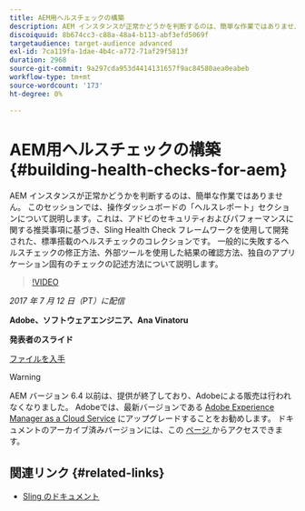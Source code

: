```yaml
---
title: AEM用ヘルスチェックの構築
description: AEM インスタンスが正常かどうかを判断するのは、簡単な作業ではありません。 このセッションでは、操作ダッシュボードの「ヘルスレポート」セクションについて説明します。
discoiquuid: 8b674cc3-c88a-48a4-b113-abf3efd5069f
targetaudience: target-audience advanced
exl-id: 7ca119fa-1dae-4b4c-a772-71af29f5813f
duration: 2968
source-git-commit: 9a297cda953d4414131657f9ac84580aea0eabeb
workflow-type: tm+mt
source-wordcount: '173'
ht-degree: 0%

---
```


# AEM用ヘルスチェックの構築{#building-health-checks-for-aem}

AEM インスタンスが正常かどうかを判断するのは、簡単な作業ではありません。 このセッションでは、操作ダッシュボードの「ヘルスレポート」セクションについて説明します。これは、アドビのセキュリティおよびパフォーマンスに関する推奨事項に基づき、Sling Health Check フレームワークを使用して開発された、標準搭載のヘルスチェックのコレクションです。 一般的に失敗するヘルスチェックの修正方法、外部ツールを使用した結果の確認方法、独自のアプリケーション固有のチェックの記述方法について説明します。

>[!VIDEO](https://video.tv.adobe.com/v/19026/?quality=9)

*2017 年 7 月 12 日（PT）に配信*

**Adobe、ソフトウェアエンジニア、Ana Vinatoru**

**発表者のスライド**

[ファイルを入手](assets/aem-gems-health-checks-for-aem.pdf)

>[!WARNING]
>
>AEM バージョン 6.4 以前は、提供が終了しており、Adobeによる販売は行われなくなりました。  Adobeでは、最新バージョンである [Adobe Experience Manager as a Cloud Service](https://experienceleague.adobe.com/docs/experience-manager-cloud-service.html) にアップグレードすることをお勧めします。  ドキュメントのアーカイブ済みバージョンには、この [ ページ ](https://experienceleague.adobe.com/docs/experience-manager-release-information/aem-release-updates/previous-updates/aem-previous-versions.html?lang=ja) からアクセスできます。

## 関連リンク {#related-links}

* [Sling のドキュメント ](https://sling.apache.org/documentation/bundles/sling-health-check-tool.html)
